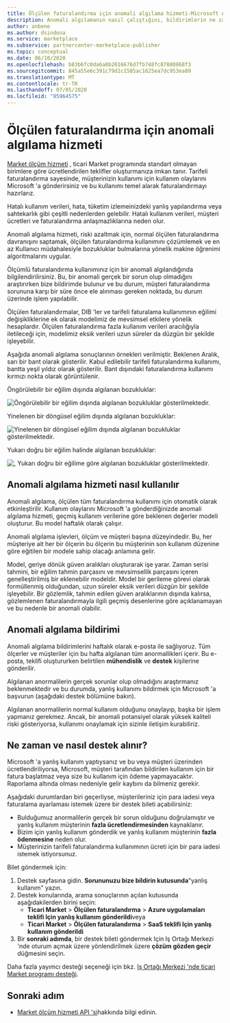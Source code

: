 ```yaml
---
title: Ölçülen faturalandırma için anomali algılama hizmeti-Microsoft Azure Market
description: Anomali algılamanın nasıl çalıştığını, bildirimlerin ne zaman gönderileceğini ve bunlarla ne yapılacağını açıklar ve destek seçenekleri.
author: anbene
ms.author: dsindona
ms.service: marketplace
ms.subservice: partnercenter-marketplace-publisher
ms.topic: conceptual
ms.date: 06/10/2020
ms.openlocfilehash: b83b6fc0da6a8b2016676d7fb748fc87880868f3
ms.sourcegitcommit: 845a55e6c391c79d2c1585ac1625ea7dc953ea89
ms.translationtype: MT
ms.contentlocale: tr-TR
ms.lasthandoff: 07/05/2020
ms.locfileid: "85964575"
---
```

# <a name="anomaly-detection-service-for-metered-billing"></a>Ölçülen faturalandırma için anomali algılama hizmeti

[Market ölçüm hizmeti](marketplace-metering-service-apis-faq.md) , ticari Market programında standart olmayan birimlere göre ücretlendirilen teklifler oluşturmanıza imkan tanır. Tarifeli faturalandırma sayesinde, müşterinizin kullanımı için kullanım olaylarını Microsoft 'a gönderirsiniz ve bu kullanımı temel alarak faturalandırmayı hazırlarız.

Hatalı kullanım verileri, hata, tüketim izlemeinizdeki yanlış yapılandırma veya sahtekarlık gibi çeşitli nedenlerden gelebilir. Hatalı kullanım verileri, müşteri ücretleri ve faturalandırma anlaşmazlıklarına neden olur.

Anomali algılama hizmeti, riski azaltmak için, normal ölçülen faturalandırma davranışını saptamak, ölçülen faturalandırma kullanımını çözümlemek ve en az Kullanıcı müdahalesiyle bozukluklar bulmalarına yönelik makine öğrenimi algoritmalarını uygular.

Ölçümlü faturalandırma kullanımınız için bir anomali algılandığında bilgilendirilirsiniz. Bu, bir anomali gerçek bir sorun olup olmadığını araştırırken bize bildirimde bulunur ve bu durum, müşteri faturalandırma sorununa karşı bir süre önce ele alınması gereken noktada, bu durum üzerinde işlem yapılabilir.

Ölçülen faturalandırmalar, DIB 'ler ve tarifeli faturalama kullanımının eğilimi değişikliklerine ek olarak modelimiz de mevsimsel etkilere yönelik hesaplardır. Ölçülen faturalandırma fazla kullanım verileri aracılığıyla iletileceği için, modelimiz eksik verileri uzun süreler da düzgün bir şekilde işleyebilir.

Aşağıda anomali algılama sonuçlarının örnekleri verilmiştir. Beklenen Aralık, sarı bir bant olarak gösterilir. Kabul edilebilir tarifeli faturalandırma kullanımı, bantta yeşil yıldız olarak gösterilir. Bant dışındaki faturalandırma kullanımı kırmızı nokta olarak görüntülenir.  

Öngörülebilir bir eğilim dışında algılanan bozukluklar:

![Öngörülebilir bir eğilim dışında algılanan bozukluklar gösterilmektedir.](media/anomaly-1.png)

Yinelenen bir döngüsel eğilim dışında algılanan bozukluklar:

![Yinelenen bir döngüsel eğilim dışında algılanan bozukluklar gösterilmektedir.](media/anomaly-2.png)

Yukarı doğru bir eğilim halinde algılanan bozukluklar:

![, Yukarı doğru bir eğilime göre algılanan bozukluklar gösterilmektedir.](media/anomaly-3.png)

## <a name="how-anomaly-detection-service-works"></a>Anomali algılama hizmeti nasıl kullanılır

Anomali algılama, ölçülen tüm faturalandırma kullanımı için otomatik olarak etkinleştirilir. Kullanım olaylarını Microsoft 'a gönderdiğinizde anomali algılama hizmeti, geçmiş kullanım verilerine göre beklenen değerler modeli oluşturur. Bu model haftalık olarak çalışır.

Anomali algılama işlevleri, ölçüm ve müşteri başına düzeyindedir. Bu, her müşteriye ait her bir ölçerin bu ölçerin bu müşterinin son kullanım düzenine göre eğitilen bir modele sahip olacağı anlamına gelir.

Model, geriye dönük güven aralıkları oluşturarak işe yarar. Zaman serisi tahmini, bir eğilim tahmin parçasını ve mevsimsellik parçasını içeren genelleştirilmiş bir eklenebilir modeldir. Model bir gerileme görevi olarak formüllenmiş olduğundan, uzun süreler eksik verileri düzgün bir şekilde işleyebilir. Bir gözlemlik, tahmin edilen güven aralıklarının dışında kalırsa, gözlemlenen faturalandırmayla ilgili geçmiş desenlerine göre açıklanamayan ve bu nedenle bir anomali olabilir.

## <a name="anomaly-detection-notification"></a>Anomali algılama bildirimi

Anomali algılama bildirimlerini haftalık olarak e-posta ile sağlıyoruz. Tüm ölçerler ve müşteriler için bu hafta algılanan tüm anormallikleri içerir. Bu e-posta, teklifi oluştururken belirtilen **mühendislik** ve **destek** kişilerine gönderilir.

Algılanan anormalilerin gerçek sorunlar olup olmadığını araştırmanız beklenmektedir ve bu durumda, yanlış kullanımı bildirmek için Microsoft 'a başvurun (aşağıdaki destek bölümüne bakın).

Algılanan anormalilerin normal kullanım olduğunu onaylayıp, başka bir işlem yapmanız gerekmez. Ancak, bir anomali potansiyel olarak yüksek kaliteli riski gösteriyorsa, kullanımı onaylamak için sizinle iletişim kurabiliriz.  

## <a name="when-and-how-to-get-support"></a>Ne zaman ve nasıl destek alınır?

Microsoft 'a yanlış kullanım yaptıysanız ve bu veya müşteri üzerinden ücretlendiriliyorsa, Microsoft, müşteri tarafından bildirilen kullanım için bir fatura başlatmaz veya size bu kullanım için ödeme yapmayacaktır. Raporlama altında olması nedeniyle gelir kaybını da bilmeniz gerekir.

Aşağıdaki durumlardan biri geçerliyse, müşterileriniz için para iadesi veya faturalama ayarlaması istemek üzere bir destek bileti açabilirsiniz:

- Bulduğumuz anormalilerin gerçek bir sorun olduğunu doğrulamıştır ve yanlış kullanım müşterinin **fazla ücretlendirmesinden** kaynaklanır.
- Bizim için yanlış kullanım gönderdik ve yanlış kullanım müşterinin **fazla ödenmesine** neden olur.
- Müşterinizin tarifeli faturalandırma kullanımının ücreti için bir para iadesi istemek istiyorsunuz.

Bilet göndermek için:

1. Destek sayfasına gidin. **Sorununuzu bize bildirin kutusunda**"yanlış kullanım" yazın.
2. Destek konularında, arama sonuçlarının açılan kutusunda aşağıdakilerden birini seçin:
    - **Ticari Market**  >  **Ölçülen faturalandırma**  >  **Azure uygulamaları teklifi Için yanlış kullanım gönderildi**veya
    - **Ticari Market**  >  **Ölçülen faturalandırma**  >  **SaaS teklifi Için yanlış kullanım gönderildi**
3. Bir **sonraki adımda**, bir destek bileti göndermek Için Iş Ortağı Merkezi 'nde oturum açmak üzere yönlendirilmek üzere **çözüm gözden geçir** düğmesini seçin.

Daha fazla yayımcı desteği seçeneği için bkz. [Iş Ortağı Merkezi 'nde ticari Market programı desteği](support.md).

## <a name="next-step"></a>Sonraki adım

- [Market ölçüm hizmeti API 'si](marketplace-metering-service-apis.md)hakkında bilgi edinin.
